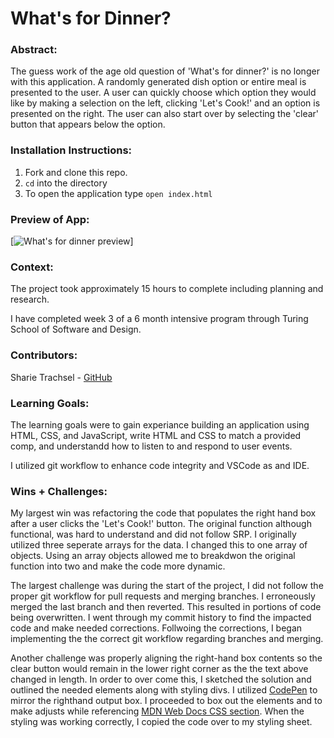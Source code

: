 # What's for Dinner? 

### Abstract:

The guess work of the age old question of 'What's for dinner?' is no longer with this application. A randomly generated dish option or entire meal is presented to the user. A user can quickly choose which option they would like by making a selection on the left, clicking 'Let's Cook!' and an option is presented on the right. The user can also start over by selecting the 'clear' button that appears below the option. 

### Installation Instructions:

1. Fork and clone this repo.
1. `cd` into the directory
1. To open the application type `open index.html`

### Preview of App:

[![What's for dinner preview](https://media.giphy.com/media/v1.Y2lkPTc5MGI3NjExMjQ4MmE3ZDZmZDQwNDM1N2VmZDg4YTYzNzVlMDQ4OTQ2MTM1MmM0OCZjdD1n/N6WVo95Hp55V7jyAxy/giphy.gif)]

### Context:

The project took approximately 15 hours to complete including planning and research. 

I have completed week 3 of a 6 month intensive program through Turing School of Software and Design. 

### Contributors:

Sharie Trachsel - [GitHub](https://github.com/sdtrachsel)

### Learning Goals:

The learning goals were to gain experiance building an application using HTML, CSS, and JavaScript, write HTML and CSS to match a provided comp, and understandd how to listen to and respond to user events. 

I utilized git workflow to enhance code integrity and VSCode as and IDE. 

### Wins + Challenges:

My largest win was refactoring the code that populates the right hand box after a user clicks the 'Let's Cook!' button. The original function although functional, was hard to understand and did not follow SRP. I originally utilized three seperate arrays for the data. I changed this to one array of objects. Using an array objects allowed me to breakdwon the original function into two and make the code more dynamic. 

The largest challenge was during the start of the project, I did not follow the proper git workflow for pull requests and merging branches. I erroneously merged the last branch and then reverted. This resulted in portions of code being overwritten. I went through my commit history to find the impacted code and make needed corrections. Follwoing the corrections, I began implementing the the correct git workflow regarding branches and merging. 

Another challenge was properly aligning the right-hand box contents so the clear button would remain in the lower right corner as the the text above changed in length. In order to over come this, I sketched the solution and outlined the needed elements along with styling divs. I utilized [CodePen](https://codepen.io) to mirror the righthand output box. I proceeded to box out the elements and to make adjusts while referencing [MDN Web Docs CSS section](https://developer.mozilla.org/en-US/docs/Web/CSS). When the styling was working correctly, I copied the code over to my styling sheet. 
